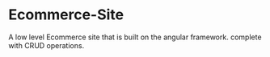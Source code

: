 # Ecommerce-Site
A low level Ecommerce site that is built on the angular framework. complete with CRUD operations.
